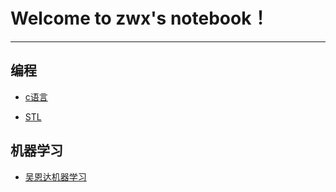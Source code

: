 # Welcome to zwx's notebook！<!-- {docsify-ignore} -->

-----
## 编程
- [c语言](file/C语言.md)

- [STL](file/STL.md)
  
## 机器学习
- [吴恩达机器学习](file/机器学习.md)
